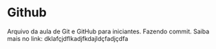 # Github

Arquivo da aula de Git e GitHub para iniciantes.
Fazendo commit.
Saiba mais no link: dklafçjdflkadjfkdajldçfadjçdfa
